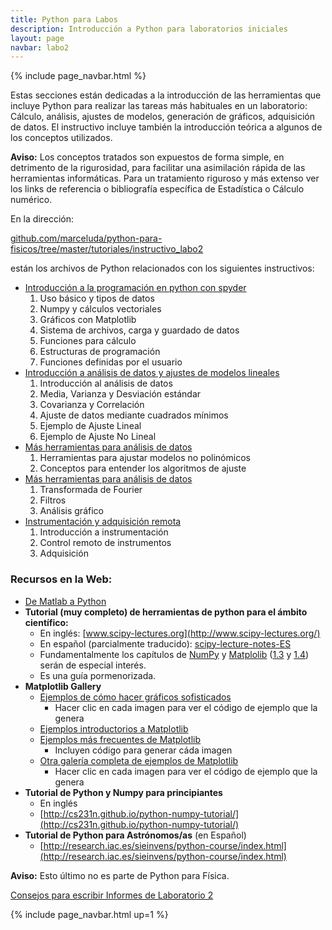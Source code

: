 ```yaml
---
title: Python para Labos
description: Introducción a Python para laboratorios iniciales
layout: page
navbar: labo2
---
```



{% include page_navbar.html %}


Estas secciones están dedicadas a la introducción de las herramientas que incluye Python
para realizar las tareas más habituales en un laboratorio: Cálculo, análisis, ajustes de modelos,
generación de gráficos, adquisición de datos. El instructivo incluye también la introducción
teórica a algunos de los conceptos utilizados.

<div class="alert alert-info" role="alert" >
  <strong>Aviso:</strong> Los conceptos tratados son expuestos de forma simple, en detrimento de la rigurosidad,
  para facilitar una asimilación rápida de las herramientas informáticas. Para un tratamiento riguroso y más extenso
  ver los links de referencia o bibliografía específica de Estadística o Cálculo numérico.
</div>

En la dirección:

[github.com/marceluda/python-para-fisicos/tree/master/tutoriales/instructivo_labo2](https://github.com/marceluda/python-para-fisicos/tree/master/tutoriales/instructivo_labo2)

están los archivos de Python relacionados con los siguientes instructivos:

  - [Introducción a la programación en python con spyder](01_intro_python)
    1. Uso básico y tipos de datos
    2. Numpy y cálculos vectoriales
    3. Gráficos con Matplotlib
    4. Sistema de archivos, carga y guardado de datos
    5. Funciones para cálculo
    6. Estructuras de programación
    7. Funciones definidas por el usuario
  - [Introducción a análisis de datos y ajustes de modelos lineales](02_intro_analisis)
    1. Introducción al análisis de datos
    2. Media, Varianza y Desviación estándar
    3. Covarianza y Correlación
    4. Ajuste de datos mediante cuadrados mínimos
    5. Ejemplo de Ajuste Lineal
    6. Ejemplo de Ajuste No Lineal
  - [Más herramientas para análisis de datos](03_ajustes)
    1. Herramientas para ajustar modelos no polinómicos
    2. Conceptos para entender los algoritmos de ajuste
  - [Más herramientas para análisis de datos](04_herramientas)
    1. Transformada de Fourier
    2. Filtros
    3. Análisis gráfico
  - [Instrumentación y adquisición remota](05_instrumentacion)
    1. Introducción a instrumentación
    2. Control remoto de instrumentos
    3. Adquisición

### Recursos en la Web:
  - [De Matlab a Python](https://marceluda.github.io/python-para-fisicos/intro/de-matlab-a-python/)
  - **Tutorial (muy completo) de herramientas de python para el ámbito científico:**
    - En inglés: [www.scipy-lectures.org](http://www.scipy-lectures.org/)
    - En español (parcialmente traducido): [scipy-lecture-notes-ES](https://claudiovz.github.io/scipy-lecture-notes-ES/)
    - Fundamentalmente los capítulos de [NumPy](https://claudiovz.github.io/scipy-lecture-notes-ES/intro/numpy/index.html)
      y [Matplolib](https://claudiovz.github.io/scipy-lecture-notes-ES/intro/matplotlib/matplotlib.html)
      ([1.3](https://claudiovz.github.io/scipy-lecture-notes-ES/intro/numpy/index.html) y
      [1.4](https://claudiovz.github.io/scipy-lecture-notes-ES/intro/matplotlib/matplotlib.html))
      serán de especial interés.
    - Es una guía pormenorizada.
  - **Matplotlib Gallery**
    - [Ejemplos de cómo hacer gráficos sofisticados](https://matplotlib.org/gallery.html)
      - Hacer clic en cada imagen para ver el código de ejemplo que la genera
    - [Ejemplos introductorios a Matplotlib](http://webs.ucm.es/info/aocg/python/modulos_cientificos/matplotlib/index.html)
    - [Ejemplos más frecuentes de Matplotlib](https://matplotlib.org/users/screenshots.html)
      - Incluyen código para generar cáda imagen
    - [Otra galería completa de ejemplos de Matplotlib](https://www.machinelearningplus.com/plots/top-50-matplotlib-visualizations-the-master-plots-python/)
      - Hacer clic en cada imagen para ver el código de ejemplo que la genera
  - **Tutorial de Python y Numpy para principiantes**
    - En inglés
    - [http://cs231n.github.io/python-numpy-tutorial/](http://cs231n.github.io/python-numpy-tutorial/)
  - **Tutorial de Python para Astrónomos/as** (en Español)
    - [http://research.iac.es/sieinvens/python-course/index.html](http://research.iac.es/sieinvens/python-course/index.html)

<div class="alert alert-info" role="alert" >
  <strong>Aviso:</strong> Esto último no es parte de Python para Física.
</div>

[Consejos para escribir Informes de Laboratorio 2](informes)

{% include page_navbar.html up=1 %}
